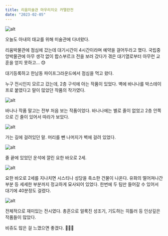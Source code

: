 ```yaml
---
title: 리움미술관 마우리치오 카텔란전
date: "2023-02-05"
---
```


![alt](/image/KakaoTalk_20230205_200610766_00_resized.jpg)

오늘도 아내의 태교를 위해 미술관에 다녀왔다.<br/>

리움박물관에 점심에 갔는데 대기시간이 4시간이라며 예약을 걸어두라고 했다.
국립중앙박물관에 아무 생각 없이 합스부르크 전을 보러 갔다가 겪은 대기열로부터 아무런 교훈을 얻지 못하고... 😓<br/>

대기등록하고 한남동 파이프그라운드에서 점심을 먹고 왔다.<br/>

누구 전시인지 모르고 갔는데, 2층 구석에 아는 작품이 있었다. 벽에 바나나를 박스테이프로 붙였다고 말이 많았던 작품의 작가였다.

![alt](/image/KakaoTalk_20230205_200610766_03_resized.jpg)

바나나 작품 말고는 전부 처음 보는 작품이었다. 바나나에는 별로 줄이 없었고 2층 안쪽으로 긴 줄이 있어서 따라가 보았다.

![alt](/image/KakaoTalk_20230205_200610766_02_resized.jpg)

가는 길에 걸려있던 말. 머리를 뺀 나머지가 벽에 걸려 있었다.

![alt](/image/KakaoTalk_20230205_200610766_04_resized.jpg)

줄 끝에 있었던 운석에 깔린 요한 바오로 2세.

![alt](/image/KakaoTalk_20230205_200610766_01_resized.jpg)

요한 바오로 2세를 지나치면 시스티나 성당을 축소한 건물이 나온다. 유화의 떨어져나간 부분 등 세세한 부분까지 정교하게 묘사되어 있었다. 한번에 두 팀만 들어갈 수 있어서 대기에 40분정도 걸렸다.

![alt](/image/KakaoTalk_20230205_200610766_05_resized.jpg)

전체적으로 재미있는 전시였다. 총흔으로 얼룩진 성조기, 기도하는 히틀러 등 인상깊은 작품들이 많았다.

비쥬도 많은 걸 느꼈으면 좋겠다. 👨‍👩‍👧